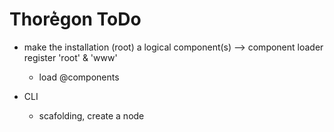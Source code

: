Thore͛gon ToDo
=============

- make the installation (root) a logical component(s) --> component loader register 'root' & 'www'
    - load @components

- CLI
    - scafolding, create a node

